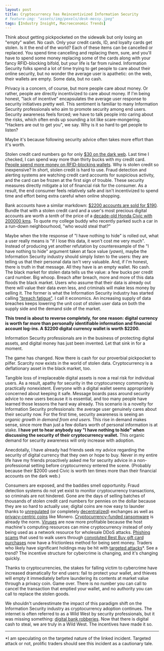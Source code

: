 ```yaml
---
layout: post
title: Cryptocurrency has Reincentivized Information Security
# feature-img: "assets/img/pexels/desk-messy.jpeg"
tags: [Industry Insight, Macroeconomic Trends]
---
```


Think about getting pickpocketed on the sidewalk but only losing an "empty"
wallet. No cash. Only your credit cards, ID, and loyalty cards get stolen. Is
it the end of the world? Each of these items can be cancelled or replaced. You
spend time cancelling and replacing them, sure, and you'll have to spend some
money replacing some of the cards along with your fancy RFID-blocking bifold,
but your life is far from ruined. Information Security folks spend a lot of
time trying to get people to care about their online security, but no wonder
the average user is apathetic: on the web, their wallets are empty. Some data,
but no cash.

Privacy is a concern, of course, but more people care about money. Or rather,
people are directly incentivized to care about money. If I'm being honest,
"lack of incentive" encapsulates the average user response to security
initiatives pretty well. This sentiment is familiar to many Information
Security professionals who aim to promote security among end users. Security
awareness feels forced; we have to talk people into caring about the risks,
which often ends up sounding a lot like scare-mongering. "Hackers are out to
get you", we say. Why is it so hard to get people to listen? 

Maybe it's because following security advice often takes more effort than it's
worth.

Stolen credit card numbers go for only [$30 on the dark
web](https://www.mcafee.com/hk/about/news/2015/q4/20151015-01.aspx). Last time
I checked, I can spend way more than thirty bucks with my credit card. [People
spend more money on RFID-blocking
wallets](https://www.amazon.com/s/ref=nb_sb_noss_2?url=search-alias%3Daps&field-keywords=rfid+wallet).
Why is stolen credit so inexpensive? In short, stolen credit is hard to use.
Fraud detection and alerting systems are watching credit card accounts for
suspicious activity, and the card can be frozen at the first sign of trouble.
These security measures directly mitigate a lot of financial risk for the
consumer. As a result, the end consumer feels relatively safe and isn't
incentivized to spend time and effort being extra careful when online shopping.

Bank accounts have a similar markdown: [$2200 accounts are sold for
$190](https://www.mcafee.com/hk/about/news/2015/q4/20151015-01.aspx). Bundle
that with a stolen credit card and a user's most precious digital accounts are
worth a <i>tenth</i> of the price of a [decade-old Honda Civic with 200000
kms](http://www.autotrader.ca/valuations/#?make=2000358&model=2044205&year=3513244&km=200000&local=N2J2K3&trim=3873406&mode=3&condition=0).
To quote my college buddy who recently parked such a car in a run-down
neighbourhood, "who would steal that?"

Maybe when the trite response of "I have nothing to hide" is rolled out, what a
user really means is "if I lose this data, it won't cost me very much". Instead
of producing yet another refutation by counterexample of the "I have nothing
to hide" argument taken at face value (<i>yawn</i>), maybe the Information
Security industry should simply listen to the users: they are telling us that
their personal data isn't very valuable. And, if I'm honest, there is truth in
that message. All they have is an empty wallet. No cash. The black market for
stolen data tells us the value: a few bucks per credit card number. Big whoop.
Breach after breach, more and more of this data floods the black market. Users
who assume that their data is already out there will value their data even
less, and criminals will make less money by selling it. The former is what the
Information Security industry has started calling ["breach
fatigue"](https://sector.ca/why-we-must-fight-breach-fatigue/). I call it
economics. An increasing supply of data breaches keeps lowering the unit cost
of stolen user data on both the supply side and the demand side of the market.

<b>This trend is about to reverse completely, for one reason: digital currency
is worth far more than personally identifiable information and financial
account log-ins. A $2200 digital currency wallet is worth $2200.</b>

Information Security professionals are in the business of protecting digital
assets, and digital money has just been invented. Let that sink in for a
moment.

The game has changed. Now there is cash for our proverbial pickpocket to
pilfer. Scarcity now exists in the world of stolen data. Cryptocurrency is
a deflationary asset in the black market, too.

Tangible loss of irreplaceable digital assets is now a real risk for individual
users. As a result, apathy for security in the cryptocurrency community is
practically nonexistent. Everyone with a digital wallet seems appropriately
concerned about keeping it safe. Message boards pass around security advice to
new users because it is essential, and too many people have learned those
lessons the hard way already. This scenario is a novelty for Information
Security professionals: the average user genuinely cares about their security
now. For the first time, security awareness is seeing an <i>organic growth in
demand from end users</i>. This rise in demand makes sense, since more than
just a few dollars worth of personal information is at stake. <b>I have yet to
hear anybody say "I have nothing to hide" when discussing the security of their
cryptocurrency wallet.</b> This organic demand for security awareness will only
increase with adoption.

Anecdotally, I have already had friends seek my advice regarding the security
of digital currency that they own or hope to buy. Never in my entire life have
my friends proactively asked me for security advice in a non-professional
setting before cryptocurrency entered the scene. (Probably because their $2000
used Civic is worth ten times more than their financial accounts on the dark
web.)

Consumers are exposed, and the baddies smell opportunity. Fraud detection
systems do not yet exist to monitor cryptocurrency transactions, so criminals
are not hindered. Gone are the days of selling batches of thousands of stolen
credit card numbers for pennies on the dollar because they are so hard to
actually use; digital coins are now easy to launder thanks to
[unregulated](https://www.forbes.com/sites/rogeraitken/2018/02/15/u-s-cftc-commissioner-says-cryptocurrency-exchanges-adopting-self-regulation-could-spur-standards/#7a18509645e1)
(or completely
[decentralized](https://coinsutra.com/best-decentralized-exchanges-dex/))
exchanges as well as [privacy-centric
coins](https://www.bitcoinbeginner.com/blog/privacy-coin-comparison/) like
Monero. [Cryptocurrency-funded
ransomware](https://www.us-cert.gov/ncas/alerts/TA14-295A) is already the norm.
[Viruses](https://antivirus.comodo.com/blog/comodo-news/detect-remove-bitcoin-miner-virus/)
are now more profitable because the host machine's computing resources can mine
cryptocurrency instead of only being used as a network resource for wholesale
DDoS attacks. [Phishing
scams](https://www.coindesk.com/copycat-twitter-accounts-seek-to-scam-crypto-users/)
that used to walk users through [convoluted Best Buy gift card
purchases](https://corporate.bestbuy.com/best-buy-warns-gift-card-scam/) now
have a frictionless method for being sent money.  Traders who likely have
significant holdings may be hit with [targeted
attacks](https://twitter.com/PhilakoneCrypto/status/967224205438865409)\*. See
a trend? The incentive structure for cybercrime is changing, and it's changing
quickly.

Thanks to cryptocurrencies, the stakes for falling victim to cybercrime have
increased dramatically for end users: fail to protect your wallet, and thieves
will empty it immediately before laundering its contents at market value
through a privacy coin. Game over. There is no number you can call to cancel
the transaction that emptied your wallet, and no authority you can call to
replace the stolen goods.

We shouldn't underestimate the impact of this paradigm shift on the Information
Security industry as cryptocurrency adoption continues. The internet is often
referred to as a Wild West by security professionals, but it was missing
something: [digital bank
robberies](http://storeofvalueblog.com/posts/cryptocurrency-hacks-so-far-august-24th/).
Now that there is digital cash to steal, we are truly in a Wild West. The
incentives have made it so.

----

<span class="footnote">\*I am speculating on the targeted nature of the linked incident. Targeted
attack or not, prolific traders should see this incident as a cautionary tale.</span>
